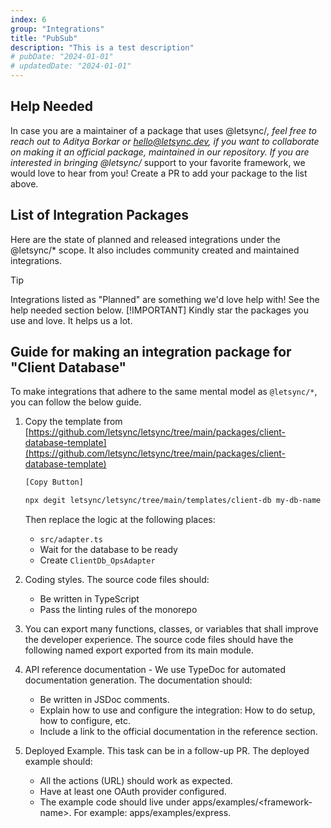 ```yaml
---
index: 6
group: "Integrations"
title: "PubSub"
description: "This is a test description"
# pubDate: "2024-01-01"
# updatedDate: "2024-01-01"
---
```


## Help Needed

In case you are a maintainer of a package that uses @letsync/*, feel free to reach out to Aditya Borkar or [hello@letsync.dev](mailto:hello@letsync.dev), if you want to collaborate on making it an official package, maintained in our repository. If you are interested in bringing @letsync/* support to your favorite framework, we would love to hear from you! Create a PR to add your package to the list above.

## List of Integration Packages

Here are the state of planned and released integrations under the @letsync/* scope. It also includes community created and maintained integrations.

> [!TIP]
> Integrations listed as "Planned" are something we'd love help with! See the help needed section below.
> [!IMPORTANT]
> Kindly star the packages you use and love. It helps us a lot.

## Guide for making an integration package for "Client Database"

To make integrations that adhere to the same mental model as `@letsync/*`, you can follow the below guide.

1. Copy the template from [https://github.com/letsync/letsync/tree/main/packages/client-database-template](https://github.com/letsync/letsync/tree/main/packages/client-database-template)

   ```bash
   [Copy Button]

   npx degit letsync/letsync/tree/main/templates/client-db my-db-name
   ```

   Then replace the logic at the following places:

   - `src/adapter.ts`
   - Wait for the database to be ready
   - Create `ClientDb_OpsAdapter`

2. Coding styles. The source code files should:

   - Be written in TypeScript
   - Pass the linting rules of the monorepo

3. You can export many functions, classes, or variables that shall improve the developer experience. The source code files should have the following named export exported from its main module.

4. API reference documentation - We use TypeDoc for automated documentation generation. The documentation should:

   - Be written in JSDoc comments.
   - Explain how to use and configure the integration: How to do setup, how to configure, etc.
   - Include a link to the official documentation in the reference section.

5. Deployed Example. This task can be in a follow-up PR. The deployed example should:

   - All the actions (URL) should work as expected.
   - Have at least one OAuth provider configured.
   - The example code should live under apps/examples/\<framework-name\>. For example: apps/examples/express.

<!-- 
```ts
export function LetsyncPubSub(props: any): LetsyncPubSub;

// import { LetsyncPubSub } from "@letsync/core";
type LetsyncPubSubDb = {
	__brand: "LETSYNC_PubSub_DB";
	database: "<This must be the instance of the database you are using>";
	close: () => Promise<void>;
	flush: () => Promise<void>;
	pull: () => Promise<void>;
	push: () => Promise<void>;
	live: (endpoints: string[]) => Promise<void>;
	device: {
		register: () => Promise<
			| undefined
			| {
					deviceId: string;
					pubsubToken: PubsubToken;
					endpoints: string[];
			  }
		>;
		deregister: () => Promise<void>;
	};
	schema: {
		validate: (schema: any) => Promise<void>;
		migrate: (schema: any) => Promise<void>;
	};
	event: {
		subscribe: (event: EventName, callback: EventCallbackFn) => Promise<void>;
		unsubscribe: (event: EventName, callback: EventCallbackFn) => Promise<void>;
	};
};

// import { PubsubToken } from "@letsync/core";
type PubsubToken = {
	value: string;
	expiresAt: number;
};

// import { EventName } from "@letsync/core";
type EventName = "device:register" | "device:deregister";

// import { EventCallbackFn } from "@letsync/core";
type EventCallbackFn = (data: any) => void;
``` -->